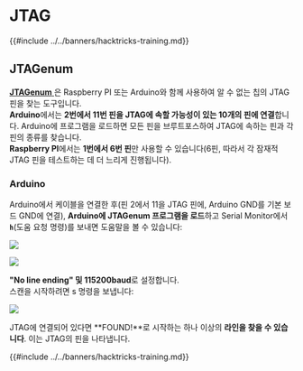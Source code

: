 # JTAG

{{#include ../../banners/hacktricks-training.md}}

## JTAGenum

[**JTAGenum** ](https://github.com/cyphunk/JTAGenum)은 Raspberry PI 또는 Arduino와 함께 사용하여 알 수 없는 칩의 JTAG 핀을 찾는 도구입니다.\
**Arduino**에서는 **2번에서 11번 핀을 JTAG에 속할 가능성이 있는 10개의 핀에 연결**합니다. Arduino에 프로그램을 로드하면 모든 핀을 브루트포스하여 JTAG에 속하는 핀과 각 핀의 종류를 찾습니다.\
**Raspberry PI**에서는 **1번에서 6번 핀**만 사용할 수 있습니다(6핀, 따라서 각 잠재적 JTAG 핀을 테스트하는 데 더 느리게 진행됩니다).

### Arduino

Arduino에서 케이블을 연결한 후(핀 2에서 11을 JTAG 핀에, Arduino GND를 기본 보드 GND에 연결), **Arduino에 JTAGenum 프로그램을 로드**하고 Serial Monitor에서 **`h`**(도움 요청 명령)를 보내면 도움말을 볼 수 있습니다:

![](<../../images/image (939).png>)

![](<../../images/image (578).png>)

**"No line ending" 및 115200baud**로 설정합니다.\
스캔을 시작하려면 s 명령을 보냅니다:

![](<../../images/image (774).png>)

JTAG에 연결되어 있다면 **FOUND!**로 시작하는 하나 이상의 **라인을 찾을 수 있습니다**. 이는 JTAG의 핀을 나타냅니다.

{{#include ../../banners/hacktricks-training.md}}
